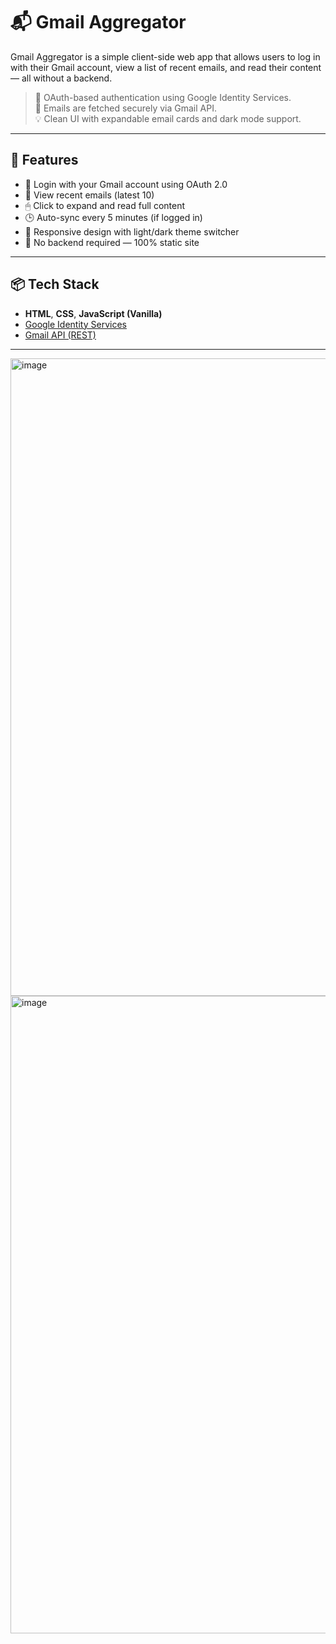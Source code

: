 # 📬 Gmail Aggregator

Gmail Aggregator is a simple client-side web app that allows users to log in with their Gmail account, view a list of recent emails, and read their content — all without a backend.

> 🔐 OAuth-based authentication using Google Identity Services.  
> 📨 Emails are fetched securely via Gmail API.  
> 💡 Clean UI with expandable email cards and dark mode support.

---

## 🚀 Features

- 🔐 Login with your Gmail account using OAuth 2.0
- 📨 View recent emails (latest 10)
- 🖱 Click to expand and read full content
- 🕒 Auto-sync every 5 minutes (if logged in)
- 🎨 Responsive design with light/dark theme switcher
- 💾 No backend required — 100% static site

---

## 📦 Tech Stack

- **HTML**, **CSS**, **JavaScript (Vanilla)**
- [Google Identity Services](https://developers.google.com/identity)
- [Gmail API (REST)](https://developers.google.com/gmail/api)

---

<img width="1920" height="1020" alt="image" src="https://github.com/user-attachments/assets/6d7873e0-c49f-4b7b-b798-5e708f5359cd" />
<img width="1920" height="1020" alt="image" src="https://github.com/user-attachments/assets/0777cafc-b9d3-4f09-b7af-d470d1036550" />


